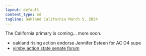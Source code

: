 ```yaml
---
layout: default
content_type: md
tagline: Oakland California March 5, 2024
---
```


The California primary is coming... more soon.

* oakland rising action endorse Jennifer Esteen for AC D4 supe
* [yimby action state senate forum](https://www.eventbrite.com/e/california-senate-district-7-candidate-forum-tickets-706272308487)
